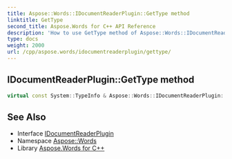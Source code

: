 ```yaml
---
title: Aspose::Words::IDocumentReaderPlugin::GetType method
linktitle: GetType
second_title: Aspose.Words for C++ API Reference
description: 'How to use GetType method of Aspose::Words::IDocumentReaderPlugin class in C++.'
type: docs
weight: 2000
url: /cpp/aspose.words/idocumentreaderplugin/gettype/
---
```

## IDocumentReaderPlugin::GetType method




```cpp
virtual const System::TypeInfo & Aspose::Words::IDocumentReaderPlugin::GetType() const override
```

## See Also

* Interface [IDocumentReaderPlugin](../)
* Namespace [Aspose::Words](../../)
* Library [Aspose.Words for C++](../../../)
